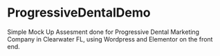 # ProgressiveDentalDemo


Simple Mock Up Assesment done for Progressive Dental Marketing Company in
Clearwater FL, using Wordpress and Elementor on the front end.
